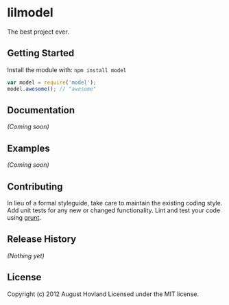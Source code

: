 # lilmodel

The best project ever.

## Getting Started
Install the module with: `npm install model`

```javascript
var model = require('model');
model.awesome(); // "awesome"
```

## Documentation
_(Coming soon)_

## Examples
_(Coming soon)_

## Contributing
In lieu of a formal styleguide, take care to maintain the existing coding style. Add unit tests for any new or changed functionality. Lint and test your code using [grunt](https://github.com/cowboy/grunt).

## Release History
_(Nothing yet)_

## License
Copyright (c) 2012 August Hovland
Licensed under the MIT license.
